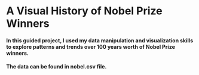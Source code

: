 # A Visual History of Nobel Prize Winners

#### In this guided project, I used my data manipulation and visualization skills to explore patterns and trends over 100 years worth of Nobel Prize winners.
#### The data can be found in nobel.csv file.
